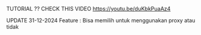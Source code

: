 TUTORIAL ??
CHECK THIS VIDEO https://youtu.be/duKbkPuaAz4

UPDATE 31-12-2024
Feature :
Bisa memilih untuk menggunakan proxy atau tidak
